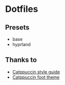 # Dotfiles

## Presets

- base
- hyprland

## Thanks to

- [Catppuccin style guide](https://github.com/catppuccin/catppuccin/blob/main/docs/style-guide.md)
- [Catppuccin foot theme](https://github.com/catppuccin/foot)
